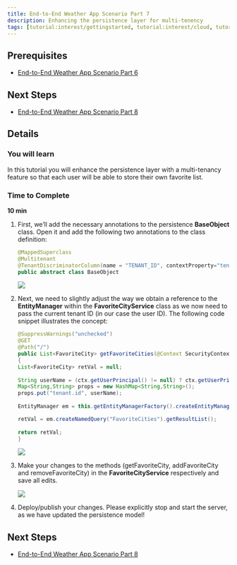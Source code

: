 ```yaml
---
title: End-to-End Weather App Scenario Part 7
description: Enhancing the persistence layer for multi-tenency
tags: [tutorial:interest/gettingstarted, tutorial:interest/cloud, tutorial:product/hcp, tutorial:technology/java]
---
```


## Prerequisites  
 - [End-to-End Weather App Scenario Part 6](http://go.sap.com/developer/tutorials/hcp-java-weatherapp-part6.html)

## Next Steps
 - [End-to-End Weather App Scenario Part 8](http://go.sap.com/developer/tutorials/hcp-java-weatherapp-part8.html)
 
## Details
### You will learn  
In this tutorial you will enhance the persistence layer with a multi-tenancy feature so that each user will be able to store their own favorite list.

### Time to Complete
**10 min**

1. First, we’ll add the necessary annotations to the persistence **BaseObject** class. Open it and add the following two annotations to the class definition:

    ```java
    @MappedSuperclass
    @Multitenant
    @TenantDiscriminatorColumn(name = "TENANT_ID", contextProperty="tenant.id")
    public abstract class BaseObject
    ```
 
    ![](https://raw.githubusercontent.com/SAPDocuments/Tutorials/master/tutorials/hcp-java-weatherapp-part7/e2e_07-1.png)

2. Next, we need to slightly adjust the way we obtain a reference to the **EntityManager** within the **FavoriteCityService** class as we now need to pass the current tenant ID (in our case the user ID). The following code snippet illustrates the concept:

    ```java
    @SuppressWarnings("unchecked")
    @GET
    @Path("/")
    public List<FavoriteCity> getFavoriteCities(@Context SecurityContext ctx)
    {
    List<FavoriteCity> retVal = null;
		
    String userName = (ctx.getUserPrincipal() != null) ? ctx.getUserPrincipal().getName() : "anonymous";
    Map<String,String> props = new HashMap<String,String>();
    props.put("tenant.id", userName);
    	
    EntityManager em = this.getEntityManagerFactory().createEntityManager(props);

    retVal = em.createNamedQuery("FavoriteCities").getResultList();
		
    return retVal;
    }
    ```	
    ![](https://raw.githubusercontent.com/SAPDocuments/Tutorials/master/tutorials/hcp-java-weatherapp-part7/e2e_07-2.png)

3. Make your changes to the methods (getFavoriteCity, addFavoriteCity and removeFavoriteCity) in the **FavoriteCityService** respectively and save all edits. 

    ![](https://raw.githubusercontent.com/SAPDocuments/Tutorials/master/tutorials/hcp-java-weatherapp-part7/e2e_07-3.png)
 
4. Deploy/publish your changes. Please explicitly stop and start the server, as we have updated the persistence model! 


 
## Next Steps
 - [End-to-End Weather App Scenario Part 8](http://go.sap.com/developer/tutorials/hcp-java-weatherapp-part8.html)
